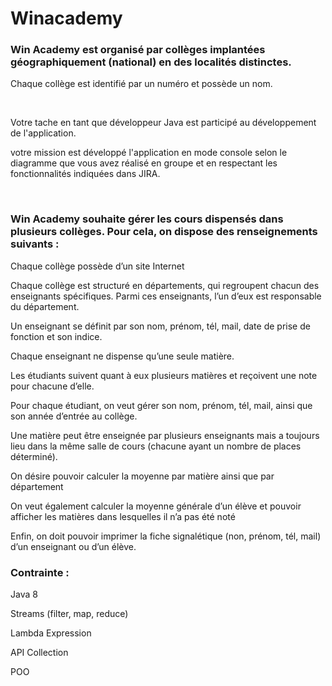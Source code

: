 # Winacademy


### Win Academy est organisé par collèges implantées géographiquement (national) en des localités distinctes.

Chaque collège est identifié par un numéro et possède un nom.

​

Votre tache en tant que développeur Java est participé au développement de l'application.

votre mission est développé l'application en mode console selon le diagramme que vous avez réalisé en groupe et en respectant les fonctionnalités indiquées dans JIRA.

​

### Win Academy souhaite gérer les cours dispensés dans plusieurs collèges. Pour cela, on dispose des renseignements suivants :

Chaque collège possède d’un site Internet

Chaque collège est structuré en départements, qui regroupent chacun des enseignants spécifiques. Parmi ces enseignants, l’un d’eux est responsable du département.

Un enseignant se définit par son nom, prénom, tél, mail, date de prise de fonction et son indice.

Chaque enseignant ne dispense qu’une seule matière.

Les étudiants suivent quant à eux plusieurs matières et reçoivent une note pour chacune d’elle.

Pour chaque étudiant, on veut gérer son nom, prénom, tél, mail, ainsi que son année d’entrée au collège.

Une matière peut être enseignée par plusieurs enseignants mais a toujours lieu dans la même salle de cours (chacune ayant un nombre de places déterminé).

On désire pouvoir calculer la moyenne par matière ainsi que par département

On veut également calculer la moyenne générale d’un élève et pouvoir afficher les matières dans lesquelles il n’a pas été noté

Enfin, on doit pouvoir imprimer la fiche signalétique (non, prénom, tél, mail) d’un enseignant ou d’un élève.
​

### Contrainte :

Java 8

Streams (filter, map, reduce)

Lambda Expression

API Collection

POO

